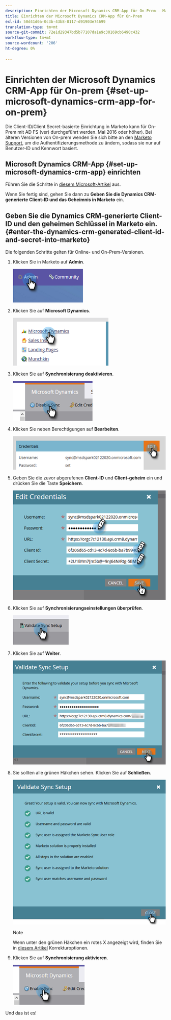 ```yaml
---
description: Einrichten der Microsoft Dynamics CRM-App für On-Prem - Marketo Docs - Produktdokumentation
title: Einrichten der Microsoft Dynamics CRM-App für On-Prem
exl-id: 50d41d0a-0c3b-43b8-8117-d91903e74699
translation-type: tm+mt
source-git-commit: 72e1d29347bd5b77107da1e9c30169cb6490c432
workflow-type: tm+mt
source-wordcount: '206'
ht-degree: 0%

---
```


# Einrichten der Microsoft Dynamics CRM-App für On-prem {#set-up-microsoft-dynamics-crm-app-for-on-prem}

Die Client-ID/Client Secret-basierte Einrichtung in Marketo kann für On-Prem mit AD FS (ver) durchgeführt werden. Mai 2016 oder höher). Bei älteren Versionen von On-prem wenden Sie sich bitte an den [Marketo Support](https://nation.marketo.com/t5/Support/ct-p/Support), um die Authentifizierungsmethode zu ändern, sodass sie nur auf Benutzer-ID und Kennwort basiert.

## Microsoft Dynamics CRM-App {#set-up-microsoft-dynamics-crm-app} einrichten

Führen Sie die Schritte in [diesem Microsoft-Artikel](https://docs.microsoft.com/en-us/windows-server/identity/ad-fs/development/enabling-oauth-confidential-clients-with-ad-fs#create-an-application-group-in-ad-fs-2016-or-later) aus.

Wenn Sie fertig sind, gehen Sie dann zu **Geben Sie die Dynamics CRM-generierte Client-ID und das Geheimnis in Marketo** ein.

## Geben Sie die Dynamics CRM-generierte Client-ID und den geheimen Schlüssel in Marketo ein. {#enter-the-dynamics-crm-generated-client-id-and-secret-into-marketo}

Die folgenden Schritte gelten für Online- und On-Prem-Versionen.

1. Klicken Sie in Marketo auf **Admin**.

   ![](assets/set-up-microsoft-dynamics-crm-app-for-on-prem-1.png)

1. Klicken Sie auf **Microsoft Dynamics**.

   ![](assets/set-up-microsoft-dynamics-crm-app-for-on-prem-2.png)

1. Klicken Sie auf **Synchronisierung deaktivieren**.

   ![](assets/set-up-microsoft-dynamics-crm-app-for-on-prem-3.png)

1. Klicken Sie neben Berechtigungen auf **Bearbeiten**.

   ![](assets/set-up-microsoft-dynamics-crm-app-for-on-prem-4.png)

1. Geben Sie die zuvor abgerufenen **Client-ID** und **Client-geheim** ein und drücken Sie die Taste **Speichern**.

   ![](assets/set-up-microsoft-dynamics-crm-app-for-on-prem-5.png)

1. Klicken Sie auf **Synchronisierungseinstellungen überprüfen**.

   ![](assets/set-up-microsoft-dynamics-crm-app-for-on-prem-6.png)

1. Klicken Sie auf **Weiter**.

   ![](assets/set-up-microsoft-dynamics-crm-app-for-on-prem-7.png)

1. Sie sollten alle grünen Häkchen sehen. Klicken Sie auf **Schließen**.

   ![](assets/set-up-microsoft-dynamics-crm-app-for-on-prem-8.png)

   >[!NOTE]
   >
   >Wenn unter den grünen Häkchen ein rotes X angezeigt wird, finden Sie in [diesem Artikel](/help/marketo/product-docs/crm-sync/microsoft-dynamics-sync/sync-setup/validate-microsoft-dynamics-sync/fix-dynamics-validation-sync-issues.md) Korrekturoptionen.

1. Klicken Sie auf **Synchronisierung aktivieren**.

   ![](assets/set-up-microsoft-dynamics-crm-app-for-on-prem-9.png)

Und das ist es!

